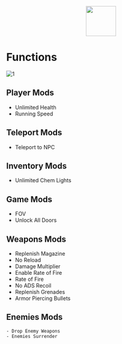 <div align="center">

  <a href="https://telegra.ph/Cheatlauncher-Github-03-18"><img src="https://github.com/user-attachments/assets/5ae4fa91-6c40-4578-a803-47e6ecd8f55d" height="80"></a></div>


# Functions 
![1](https://github.com/user-attachments/assets/197eaf67-1f96-4fd4-8d92-8f0650fd405b)

## Player Mods

   - Unlimited Health
   -  Running Speed

## Teleport Mods

   -  Teleport to NPC

## Inventory Mods

   -  Unlimited Chem Lights

## Game Mods

  -   FOV
  -   Unlock All Doors

## Weapons Mods

   -  Replenish Magazine
   -  No Reload
   -  Damage Multiplier
   -  Enable Rate of Fire
   -  Rate of Fire
   -  No ADS Recoil
   -  Replenish Grenades
   -  Armor Piercing Bullets

## Enemies Mods

    - Drop Enemy Weapons
    - Enemies Surrender

